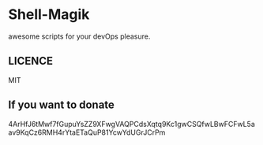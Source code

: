 # Shell-Magik

awesome scripts for your devOps pleasure.

## LICENCE

MIT

## If you want to donate

4ArHfJ6tMwf7fGupuYsZZ9XFwgVAQPCdsXqtq9Kc1gwCSQfwLBwFCFwL5aav9KqCz6RMH4rYtaETaQuP81YcwYdUGrJCrPm
